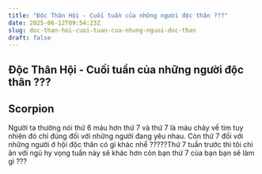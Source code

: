 ```yaml
---
title: "Độc Thân Hội - Cuối tuần của những người độc thân ???"
date: 2025-06-12T09:54:23Z
slug: doc-than-hoi-cuoi-tuan-cua-nhung-nguoi-doc-than
draft: false
---
```


## Độc Thân Hội - Cuối tuần của những người độc thân ???

## Scorpion

Người ta thường nói thứ 6 máu hơn thứ 7 và thứ 7 là máu chảy về tim tuy nhiên đó chỉ đúng đối với những người đang yêu nhau. Còn thứ 7 đối với những người ở hội độc thân có gì khác nhể ?????Thứ 7 tuần trước thì tôi chỉ ăn với ngủ hy vọng tuần này sẽ khác hơn còn bạn thứ 7 của bạn bạn sẽ làm gì ???